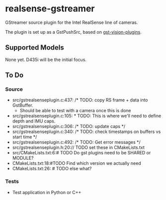# realsense-gstreamer

GStreamer source plugin for the Intel RealSense line of cameras. 

The plugin is set up as a GstPushSrc, based on [gst-vision-plugins](https://github.com/joshdoe/gst-plugins-vision).

## Supported Models
None yet. D435i will be the initial focus.

## To Do
### Source
- src/gstrealsenseplugin.c:437:  /* TODO: copy RS frame + data into GstBuffer. 
    - Should be able to test with a camera once this is done
- src/gstrealsenseplugin.c:105: *  TODO: This is where we'll need to define depth and IMU caps.
- src/gstrealsenseplugin.c:306:  /* TODO: update caps */
- src/gstrealsenseplugin.c:340:  /* TODO: check timestamps on buffers vs start time */
- src/gstrealsenseplugin.c:492:  /* TODO: Get error messages */
- src/gstrealsenseplugin.h:20:// TODO set these in CMakeLists.txt
- src/CMakeLists.txt:6:# TODO Do gst plugins need to be SHARED or MODULE?
- CMakeLists.txt:18:#TODO Find which version we actually need
- CMakeLists.txt:26:    # TODO else what?

### Tests
- Test application in Python or C++